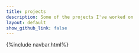 ```yaml
---
title: projects
description: Some of the projects I've worked on
layout: default
show_github_link: false
---
```

{%include navbar.html%}